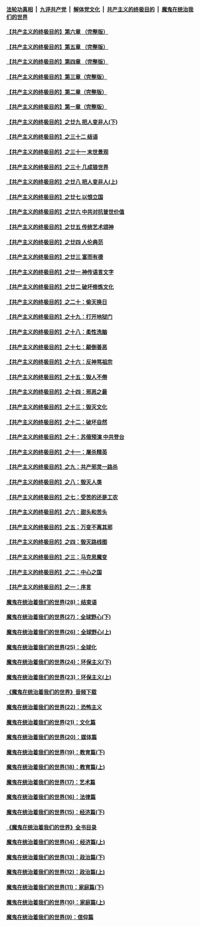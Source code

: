 ####  [法轮功真相](../../../../basic/blob/master/README.md?t=11051401) &nbsp;|&nbsp; [九评共产党](../../../../9ping.md/blob/master/README.md?t=11051401) &nbsp;|&nbsp; [解体党文化](../../../../jtdwh.md/blob/master/README.md?t=11051401)  &nbsp;|&nbsp; [共产主义的终极目的](../../../../gczydzjmd.md/blob/master/README.md?t=11051401) &nbsp;|&nbsp; [魔鬼在统治我们的世界](../../../../mgztzwmdsj.md/blob/master/README.md?t=11051401) 

#### [【共产主义的终极目的】第六章 （完整版）](../pages/nsc422/n11428913.md?t=11051401) 

#### [【共产主义的终极目的】第五章 （完整版）](../pages/nsc422/n11428912.md?t=11051401) 

#### [【共产主义的终极目的】第四章 （完整版）](../pages/nsc422/n11428907.md?t=11051401) 

#### [【共产主义的终极目的】第三章（完整版）](../pages/nsc422/n11428848.md?t=11051401) 

#### [【共产主义的终极目的】第二章（完整版）](../pages/nsc422/n11428831.md?t=11051401) 

#### [【共产主义的终极目的】第一章（完整版）](../pages/nsc422/n11417651.md?t=11051401) 

#### [【共产主义的终极目的】之廿九 把人变非人(下)](../pages/nsc422/n11344140.md?t=11051401) 

#### [【共产主义的终极目的】之三十二 结语](../pages/nsc422/n11360535.md?t=11051401) 

#### [【共产主义的终极目的】之三十一 末世景观](../pages/nsc422/n11351129.md?t=11051401) 

#### [【共产主义的终极目的】之三十 几成狼世界](../pages/nsc422/n11348280.md?t=11051401) 

#### [【共产主义的终极目的】之廿八 把人变非人(上)](../pages/nsc422/n11340492.md?t=11051401) 

#### [【共产主义的终极目的】之廿七 以恨立国](../pages/nsc422/n11336944.md?t=11051401) 

#### [【共产主义的终极目的】之廿六 中共对抗普世价值](../pages/nsc422/n11324785.md?t=11051401) 

#### [【共产主义的终极目的】之廿五 传统艺术颂神](../pages/nsc422/n11296396.md?t=11051401) 

#### [【共产主义的终极目的】之廿四 人伦典范](../pages/nsc422/n11296397.md?t=11051401) 

#### [【共产主义的终极目的】之廿三 富而有德](../pages/nsc422/n11283598.md?t=11051401) 

#### [【共产主义的终极目的】之廿一 神传语言文字](../pages/nsc422/n11263265.md?t=11051401) 

#### [【共产主义的终极目的】之廿二 破坏修炼文化](../pages/nsc422/n11245728.md?t=11051401) 

#### [【共产主义的终极目的】之二十：偷天换日](../pages/nsc422/n11238846.md?t=11051401) 

#### [【共产主义的终极目的】之十九：打开地狱门](../pages/nsc422/n11206376.md?t=11051401) 

#### [【共产主义的终极目的】之十八：柔性洗脑](../pages/nsc422/n11199994.md?t=11051401) 

#### [【共产主义的终极目的】之十七：颠倒善恶](../pages/nsc422/n11179782.md?t=11051401) 

#### [【共产主义的终极目的】之十六：反神骂祖宗](../pages/nsc422/n11166798.md?t=11051401) 

#### [【共产主义的终极目的】之十五：毁人不倦](../pages/nsc422/n11166792.md?t=11051401) 

#### [【共产主义的终极目的】之十四：邪恶之最](../pages/nsc422/n11150249.md?t=11051401) 

#### [【共产主义的终极目的】之十三：毁灭文化](../pages/nsc422/n11135227.md?t=11051401) 

#### [【共产主义的终极目的】之十二：破坏自然](../pages/nsc422/n11135214.md?t=11051401) 

#### [【共产主义的终极目的】之十：苏俄预演 中共登台](../pages/nsc422/n11118424.md?t=11051401) 

#### [【共产主义的终极目的】之十一：屠杀精英](../pages/nsc422/n11118442.md?t=11051401) 

#### [【共产主义的终极目的】之九：共产邪灵一路杀](../pages/nsc422/n11114139.md?t=11051401) 

#### [【共产主义的终极目的】之八：毁灭人类](../pages/nsc422/n11108503.md?t=11051401) 

#### [【共产主义的终极目的】之七：受苦的还是工农](../pages/nsc422/n11101809.md?t=11051401) 

#### [【共产主义的终极目的】之六：甜头和苦头](../pages/nsc422/n11096971.md?t=11051401) 

#### [【共产主义的终极目的】之五：万变不离其邪](../pages/nsc422/n11091285.md?t=11051401) 

#### [【共产主义的终极目的】之四：毁灭路线图](../pages/nsc422/n11086284.md?t=11051401) 

#### [【共产主义的终极目的】之三：马克思魔变](../pages/nsc422/n11061941.md?t=11051401) 

#### [【共产主义的终极目的】之二：中心之国](../pages/nsc422/n11047728.md?t=11051401) 

#### [【共产主义的终极目的】之一：序言](../pages/nsc422/n11086077.md?t=11051401) 

#### [魔鬼在统治着我们的世界(28)：结束语](../pages/nsc422/n10936246.md?t=11051401) 

#### [魔鬼在统治着我们的世界(27)：全球野心(下)](../pages/nsc422/n10928319.md?t=11051401) 

#### [魔鬼在统治着我们的世界(26)：全球野心(上)](../pages/nsc422/n10900318.md?t=11051401) 

#### [魔鬼在统治着我们的世界(25)：全球化](../pages/nsc422/n10788205.md?t=11051401) 

#### [魔鬼在统治着我们的世界(24)：环保主义(下)](../pages/nsc422/n10695307.md?t=11051401) 

#### [魔鬼在统治着我们的世界(23)：环保主义(上)](../pages/nsc422/n10688613.md?t=11051401) 

#### [《魔鬼在统治着我们的世界》音频下载](../pages/nsc422/n10635553.md?t=11051401) 

#### [魔鬼在统治着我们的世界(22)：恐怖主义](../pages/nsc422/n10614727.md?t=11051401) 

#### [魔鬼在统治着我们的世界(21)：文化篇](../pages/nsc422/n10597706.md?t=11051401) 

#### [魔鬼在统治着我们的世界(20)：媒体篇](../pages/nsc422/n10586579.md?t=11051401) 

#### [魔鬼在统治着我们的世界(19)：教育篇(下)](../pages/nsc422/n10564808.md?t=11051401) 

#### [魔鬼在统治着我们的世界(18)：教育篇(上)](../pages/nsc422/n10526970.md?t=11051401) 

#### [魔鬼在统治着我们的世界(17)：艺术篇](../pages/nsc422/n10499093.md?t=11051401) 

#### [魔鬼在统治着我们的世界(16)：法律篇](../pages/nsc422/n10485969.md?t=11051401) 

#### [魔鬼在统治着我们的世界(15)：经济篇(下)](../pages/nsc422/n10469975.md?t=11051401) 

#### [《魔鬼在统治着我们的世界》全书目录](../pages/nsc422/n10464261.md?t=11051401) 

#### [魔鬼在统治着我们的世界(14)：经济篇(上)](../pages/nsc422/n10457370.md?t=11051401) 

#### [魔鬼在统治着我们的世界(13)：政治篇(下)](../pages/nsc422/n10448270.md?t=11051401) 

#### [魔鬼在统治着我们的世界(12)：政治篇(上)](../pages/nsc422/n10444576.md?t=11051401) 

#### [魔鬼在统治着我们的世界(11)：家庭篇(下)](../pages/nsc422/n10440961.md?t=11051401) 

#### [魔鬼在统治着我们的世界(10)：家庭篇(上)](../pages/nsc422/n10435448.md?t=11051401) 

#### [魔鬼在统治着我们的世界(9)：信仰篇](../pages/nsc422/n10432159.md?t=11051401) 

